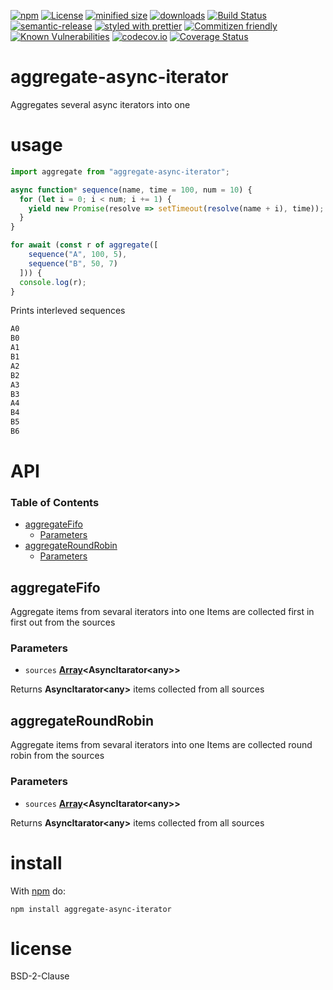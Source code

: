[![npm](https://img.shields.io/npm/v/aggregate-async-iterator.svg)](https://www.npmjs.com/package/aggregate-async-iterator)
[![License](https://img.shields.io/badge/License-BSD%203--Clause-blue.svg)](https://opensource.org/licenses/BSD-3-Clause)
[![minified size](https://badgen.net/bundlephobia/min/aggregate-async-iterator)](https://bundlephobia.com/result?p=aggregate-async-iterator)
[![downloads](http://img.shields.io/npm/dm/aggregate-async-iterator.svg?style=flat-square)](https://npmjs.org/package/aggregate-async-iterator)
[![Build Status](https://travis-ci.com/arlac77/aggregate-async-iterator.svg?branch=master)](https://travis-ci.com/arlac77/aggregate-async-iterator)
[![semantic-release](https://img.shields.io/badge/%20%20%F0%9F%93%A6%F0%9F%9A%80-semantic--release-e10079.svg)](https://github.com/arlac77/aggregate-async-iterator.git)
[![styled with prettier](https://img.shields.io/badge/styled_with-prettier-ff69b4.svg)](https://github.com/prettier/prettier)
[![Commitizen friendly](https://img.shields.io/badge/commitizen-friendly-brightgreen.svg)](http://commitizen.github.io/cz-cli/)
[![Known Vulnerabilities](https://snyk.io/test/github/arlac77/aggregate-async-iterator/badge.svg)](https://snyk.io/test/github/arlac77/aggregate-async-iterator)
[![codecov.io](http://codecov.io/github/arlac77/aggregate-async-iterator/coverage.svg?branch=master)](http://codecov.io/github/arlac77/aggregate-async-iterator?branch=master)
[![Coverage Status](https://coveralls.io/repos/arlac77/aggregate-async-iterator/badge.svg)](https://coveralls.io/r/arlac77/aggregate-async-iterator)

# aggregate-async-iterator

Aggregates several async iterators into one

# usage

```js
import aggregate from "aggregate-async-iterator";

async function* sequence(name, time = 100, num = 10) {
  for (let i = 0; i < num; i += 1) {
    yield new Promise(resolve => setTimeout(resolve(name + i), time));
  }
}

for await (const r of aggregate([
    sequence("A", 100, 5),
    sequence("B", 50, 7)
  ])) {
  console.log(r);
}
```

Prints interleved sequences

```txt
A0
B0
A1
B1
A2
B2
A3
B3
A4
B4
B5
B6
```

# API

<!-- Generated by documentation.js. Update this documentation by updating the source code. -->

### Table of Contents

-   [aggregateFifo](#aggregatefifo)
    -   [Parameters](#parameters)
-   [aggregateRoundRobin](#aggregateroundrobin)
    -   [Parameters](#parameters-1)

## aggregateFifo

Aggregate items from sevaral iterators into one
Items are collected first in first out from the sources

### Parameters

-   `sources` **[Array](https://developer.mozilla.org/docs/Web/JavaScript/Reference/Global_Objects/Array)&lt;AsyncItarator&lt;any>>** 

Returns **AsyncItarator&lt;any>** items collected from all sources

## aggregateRoundRobin

Aggregate items from sevaral iterators into one
Items are collected round robin from the sources

### Parameters

-   `sources` **[Array](https://developer.mozilla.org/docs/Web/JavaScript/Reference/Global_Objects/Array)&lt;AsyncItarator&lt;any>>** 

Returns **AsyncItarator&lt;any>** items collected from all sources

# install

With [npm](http://npmjs.org) do:

```shell
npm install aggregate-async-iterator
```

# license

BSD-2-Clause
